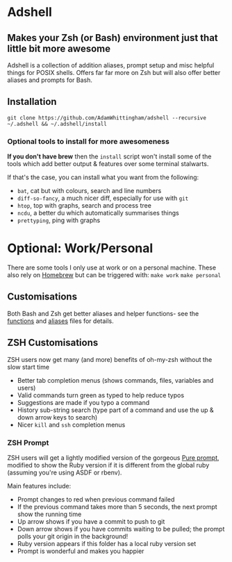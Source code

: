 Adshell
=======

Makes your Zsh (or Bash) environment just that little bit more awesome
----------------------------------------------------------------------

Adshell is a collection of addition aliases, prompt setup and misc helpful things for POSIX shells.
Offers far far more on Zsh but will also offer better aliases and prompts for Bash.

Installation
------------

```
git clone https://github.com/AdamWhittingham/adshell --recursive ~/.adshell && ~/.adshell/install
```

### Optional tools to install for more awesomeness
**If you don't have brew** then the `install` script won't install some of the tools which add better output & features over some terminal stalwarts.

If that's the case, you can install what you want from the following:

* `bat`, cat but with colours, search and line numbers
* `diff-so-fancy`, a much nicer diff, especially for use with `git`
* `htop`, top with graphs, search and process tree
* `ncdu`, a better du which automatically summarises things
* `prettyping`, ping with graphs

# Optional: Work/Personal
There are some tools I only use at work or on a personal machine.
These also rely on [Homebrew](https://brew.sh/) but can be triggered with:
`make work`
`make personal`


Customisations
--------------

Both Bash and Zsh get better aliases and helper functions- see the [functions](/functions) and [aliases](/aliases) files for details.


ZSH Customisations
------------------

ZSH users now get many (and more) benefits of oh-my-zsh without the slow start time
- Better tab completion menus (shows commands, files, variables and users)
- Valid commands turn green as typed to help reduce typos
- Suggestions are made if you typo a command
- History sub-string search (type part of a command and use the up & down arrow keys to search)
- Nicer `kill` and `ssh` completion menus


### ZSH Prompt

ZSH users will get a lightly modified version of the gorgeous [Pure prompt](https://github.com/sindresorhus/pure), modified to show the Ruby version if it is different from the global ruby (assuming you're using ASDF or rbenv).

Main features include:
- Prompt changes to red when previous command failed
- If the previous command takes more than 5 seconds, the next prompt show the running time
- Up arrow shows if you have a commit to push to git
- Down arrow shows if you have commits waiting to be pulled; the prompt polls your git origin in the background!
- Ruby version appears if this folder has a local ruby version set
- Prompt is wonderful and makes you happier

